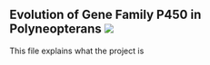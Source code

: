 **Evolution of Gene Family P450 in Polyneopterans**
![]("C:\Users\utente\OneDrive\Immagini\p450.png")
---
This file explains what the project is
